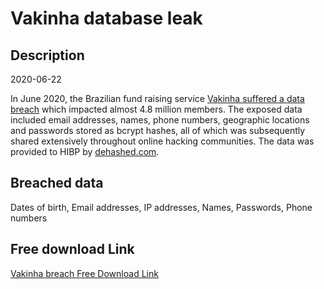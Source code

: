 # Vakinha database leak

## Description

2020-06-22

In June 2020, the Brazilian fund raising service <a href="https://www.bleepingcomputer.com/news/security/hacker-leaks-386-million-user-records-from-18-companies-for-free/" target="_blank" rel="noopener">Vakinha suffered a data breach</a> which impacted almost 4.8 million members. The exposed data included email addresses, names, phone numbers, geographic locations and passwords stored as bcrypt hashes, all of which was subsequently shared extensively throughout online hacking communities. The data was provided to HIBP by <a href="https://dehashed.com/" target="_blank" rel="noopener">dehashed.com</a>.

## Breached data

Dates of birth, Email addresses, IP addresses, Names, Passwords, Phone numbers

## Free download Link

[Vakinha breach Free Download Link](https://link-to.net/1229997/795.5674200747675/dynamic/?r=aHR0cHM6Ly93d3cubWVkaWFmaXJlLmNvbS92aWV3L3d6TGg4ak10TTVEcWMzYS92YWtpbmhhLmNvbS5ici9maWxl)